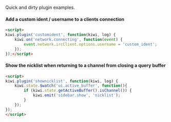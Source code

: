 Quick and dirty plugin examples.

#### Add a custom ident / username to a clients connection
~~~html
<script>
kiwi.plugin('customident', function(kiwi, log) {
    kiwi.on('network.connecting', function(event) {
        event.network.ircClient.options.username = 'custom_ident';
    });
});</script>
~~~

#### Show the nicklist when returning to a channel from closing a query buffer
~~~html
<script>
kiwi.plugin('shownicklist', function(kiwi, log) {
    kiwi.state.$watch('ui.active_buffer', function(){
        if (kiwi.state.getActiveBuffer().isChannel()) {
            kiwi.emit('sidebar.show', 'nicklist');
        }
    });
});
</script>
~~~